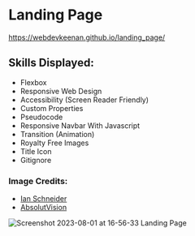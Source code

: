 # Landing Page

https://webdevkeenan.github.io/landing_page/

## Skills Displayed: 

+ Flexbox
+ Responsive Web Design
+ Accessibility (Screen Reader Friendly)
+ Custom Properties
+ Pseudocode 
+ Responsive Navbar With Javascript
+ Transition (Animation)
+ Royalty Free Images
+ Title Icon
+ Gitignore


### Image Credits: 

+ [Ian Schneider](https://unsplash.com/photos/TamMbr4okv4?utm_source=unsplash&utm_medium=referral&utm_content=creditShareLink) <br>
+ [AbsolutVision](https://unsplash.com/photos/82TpEld0_e4)

![Screenshot 2023-08-01 at 16-56-33 Landing Page](https://github.com/webdevkeenan/landing_page/assets/42125735/563fa330-5f07-44c6-bb0d-03024fa70259)


